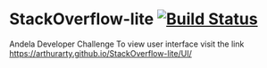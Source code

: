 # StackOverflow-lite [![Build Status](https://travis-ci.com/arthurarty/StackOverflow-lite.svg?branch=adding_travisci)](https://travis-ci.com/arthurarty/StackOverflow-lite)
Andela Developer Challenge
To view user interface visit the link https://arthurarty.github.io/StackOverflow-lite/UI/
